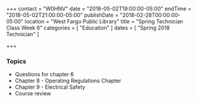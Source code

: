+++
contact = "W0HNV"
date = "2018-05-02T19:00:00-05:00"
endTime = "2018-05-02T21:00:00-05:00"
publishDate = "2018-02-28T00:00:00-05:00"
location = "West Fargo Public Library"
title = "Spring Technician Class Week 6"
categories = [ "Education" ]
dates = [ "Spring 2018 Technician" ]

+++
### Topics

* Questions for chapter 6
* Chapter 8 - Operating Regulations Chapter
* Chapter 9 - Electrical Safety
* Course review
